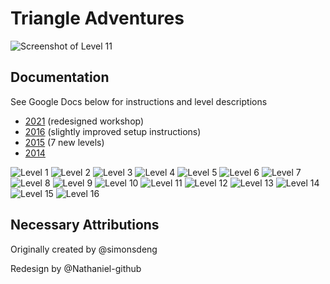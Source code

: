# Triangle Adventures
![Screenshot of Level 11](screenshot.png)

## Documentation
See Google Docs below for instructions and level descriptions
- [2021](https://docs.google.com/document/d/1FG13jInI48Gbv16kzwx2JGhG4sP78v1Z6rV9RUhsU0g/edit?usp=sharing) (redesigned workshop)
- [2016](https://docs.google.com/document/d/148YPE3BfHraodP8QLZ3l9CU2zzM-DnJxIQT11XI43_U/edit) (slightly improved setup instructions)
- [2015](https://docs.google.com/document/d/17EF3F6_bst7ZKKJZHsAR3XGQPRCnl2taZ4nDJbNXzz4/edit) (7 new levels)
- [2014](https://docs.google.com/document/d/1DcyS4cFaYr-ziecmJnTuvDTBrd-YFI42GRTYFmsso08/edit)

![Level 1](./levels/Level1.png)
![Level 2](./levels/Level2.png)
![Level 3](./levels/Level3.png)
![Level 4](./levels/Level4.png)
![Level 5](./levels/Level5.png)
![Level 6](./levels/Level6.png)
![Level 7](levels/Level7.png)
![Level 8](./levels/Level8.png)
![Level 9](./levels/Level9.png)
![Level 10](./levels/Level10.png)
![Level 11](./levels/Level11.png)
![Level 12](./levels/Level12.png)
![Level 13](./levels/Level13.png)
![Level 14](./levels/Level14.png)
![Level 15](./levels/Level15.png)
![Level 16](./levels/Level16.png)

## Necessary Attributions
Originally created by @simonsdeng

Redesign by @Nathaniel-github
